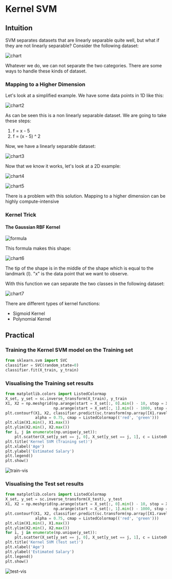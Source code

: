 # Kernel SVM

## Intuition

SVM separates datasets that are linearly separable quite well, but what if they are not linearly separable? Consider the following dataset:

![chart](chart-min.PNG)

Whatever we do, we can not separate the two categories. There are some ways to handle these kinds of dataset.

### Mapping to a Higher Dimension

Let's look at a simplified example. We have some data points in 1D like this:

![chart2](chart2-min.PNG)

As can be seen this is a non linearly separable dataset. We are going to take these steps:

1. f = x - 5
2. f = (x - 5) ^ 2

Now, we have a linearly separable dataset:

![chart3](chart3-min.PNG)

Now that we know it works, let's look at a 2D example:

![chart4](chart4-min.PNG)

![chart5](chart5-min.PNG)

There is a problem with this solution. Mapping to a higher dimension can be highly compute-intensive

### Kernel Trick

#### The Gaussian RBF Kernel

![formula](rbf%20formula.png)

This formula makes this shape:

![chart6](chart6-min.PNG)

The tip of the shape is in the middle of the shape which is equal to the landmark (l). "x" is the data point that we want to observe.

With this function we can separate the two classes in the following dataset:

![chart7](chart7-min.PNG)

There are different types of kernel functions:

* Sigmoid Kernel
* Polynomial Kernel

## Practical

### Training the Kernel SVM model on the Training set

```python
from sklearn.svm import SVC
classifier = SVC(random_state=0)
classifier.fit(X_train, y_train)
```

### Visualising the Training set results

```python
from matplotlib.colors import ListedColormap
X_set, y_set = sc.inverse_transform(X_train), y_train
X1, X2 = np.meshgrid(np.arange(start = X_set[:, 0].min() - 10, stop = X_set[:, 0].max() + 10, step = 0.25),
                     np.arange(start = X_set[:, 1].min() - 1000, stop = X_set[:, 1].max() + 1000, step = 0.25))
plt.contourf(X1, X2, classifier.predict(sc.transform(np.array([X1.ravel(), X2.ravel()]).T)).reshape(X1.shape),
             alpha = 0.75, cmap = ListedColormap(('red', 'green')))
plt.xlim(X1.min(), X1.max())
plt.ylim(X2.min(), X2.max())
for i, j in enumerate(np.unique(y_set)):
    plt.scatter(X_set[y_set == j, 0], X_set[y_set == j, 1], c = ListedColormap(('red', 'green'))(i), label = j)
plt.title('Kernel SVM (Training set)')
plt.xlabel('Age')
plt.ylabel('Estimated Salary')
plt.legend()
plt.show()
```

![train-vis](train-vis.png)

### Visualising the Test set results

```python
from matplotlib.colors import ListedColormap
X_set, y_set = sc.inverse_transform(X_test), y_test
X1, X2 = np.meshgrid(np.arange(start = X_set[:, 0].min() - 10, stop = X_set[:, 0].max() + 10, step = 0.25),
                     np.arange(start = X_set[:, 1].min() - 1000, stop = X_set[:, 1].max() + 1000, step = 0.25))
plt.contourf(X1, X2, classifier.predict(sc.transform(np.array([X1.ravel(), X2.ravel()]).T)).reshape(X1.shape),
             alpha = 0.75, cmap = ListedColormap(('red', 'green')))
plt.xlim(X1.min(), X1.max())
plt.ylim(X2.min(), X2.max())
for i, j in enumerate(np.unique(y_set)):
    plt.scatter(X_set[y_set == j, 0], X_set[y_set == j, 1], c = ListedColormap(('red', 'green'))(i), label = j)
plt.title('Kernel SVM (Test set)')
plt.xlabel('Age')
plt.ylabel('Estimated Salary')
plt.legend()
plt.show()
```

![test-vis](test-vis.png)
